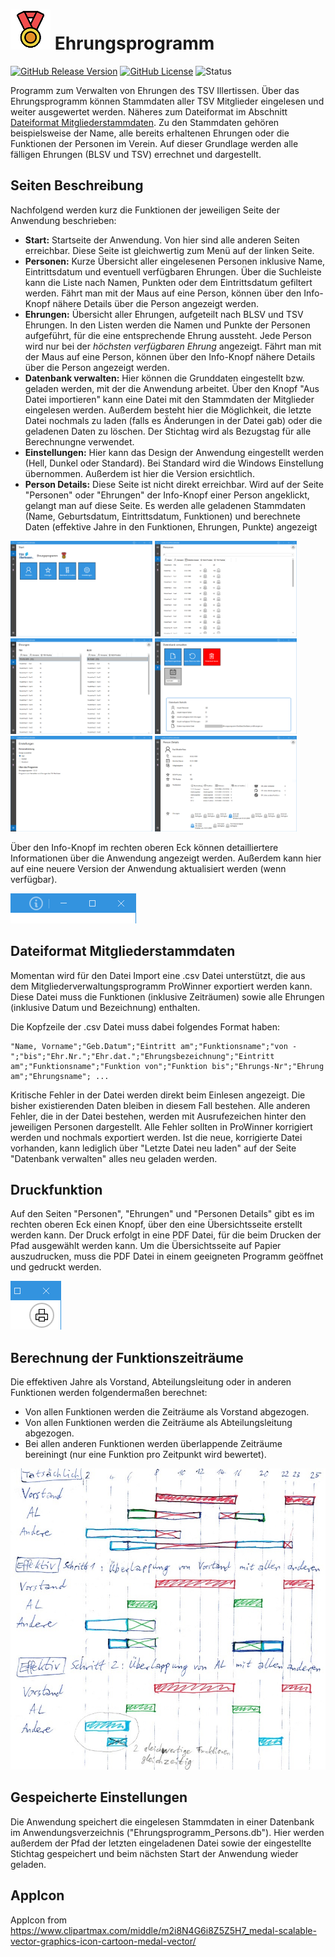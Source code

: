 # ![AppIcon](https://github.com/M1S2/Ehrungsprogramm/raw/master/Icons/AppIcon.png) Ehrungsprogramm

[![GitHub Release Version](https://img.shields.io/github/v/release/M1S2/Ehrungsprogramm)](https://github.com/M1S2/Ehrungsprogramm/releases/latest)
[![GitHub License](https://img.shields.io/github/license/M1S2/Ehrungsprogramm)](LICENSE.md)
![Status](https://img.shields.io/badge/status-Development-blue)

Programm zum Verwalten von Ehrungen des TSV Illertissen.
Über das Ehrungsprogramm können Stammdaten aller TSV Mitglieder eingelesen und weiter ausgewertet werden. Näheres zum Dateiformat im Abschnitt [Dateiformat Mitgliederstammdaten](#dateiformat-mitgliederstammdaten).
Zu den Stammdaten gehören beispielsweise der Name, alle bereits erhaltenen Ehrungen oder die Funktionen der Personen im Verein.
Auf dieser Grundlage werden alle fälligen Ehrungen (BLSV und TSV) errechnet und dargestellt.

## Seiten Beschreibung
Nachfolgend werden kurz die Funktionen der jeweiligen Seite der Anwendung beschrieben:
- **Start:** Startseite der Anwendung. Von hier sind alle anderen Seiten erreichbar. Diese Seite ist gleichwertig zum Menü auf der linken Seite.
- **Personen:** Kurze Übersicht aller eingelesenen Personen inklusive Name, Eintrittsdatum und eventuell verfügbaren Ehrungen. Über die Suchleiste kann die Liste nach Namen, Punkten oder dem Eintrittsdatum gefiltert werden. Fährt man mit der Maus auf eine Person, können über den Info-Knopf nähere Details über die Person angezeigt werden.
- **Ehrungen:** Übersicht aller Ehrungen, aufgeteilt nach BLSV und TSV Ehrungen. In den Listen werden die Namen und Punkte der Personen aufgeführt, für die eine entsprechende Ehrung aussteht. Jede Person wird nur bei der *höchsten verfügbaren Ehrung* angezeigt. Fährt man mit der Maus auf eine Person, können über den Info-Knopf nähere Details über die Person angezeigt werden.
- **Datenbank verwalten:** Hier können die Grunddaten eingestellt bzw. geladen werden, mit der die Anwendung arbeitet. Über den Knopf "Aus Datei importieren" kann eine Datei mit den Stammdaten der Mitglieder eingelesen werden. Außerdem besteht hier die Möglichkeit, die letzte Datei nochmals zu laden (falls es Änderungen in der Datei gab) oder die geladenen Daten zu löschen. Der Stichtag wird als Bezugstag für alle Berechnungne verwendet.
- **Einstellungen:** Hier kann das Design der Anwendung eingestellt werden (Hell, Dunkel oder Standard). Bei Standard wird die Windows Einstellung übernommen. Außerdem ist hier die Version ersichtlich.
- **Person Details:** Diese Seite ist nicht direkt erreichbar. Wird auf der Seite "Personen" oder "Ehrungen" der Info-Knopf einer Person angeklickt, gelangt man auf diese Seite. Es werden alle geladenen Stammdaten (Name, Geburtsdatum, Eintrittsdatum, Funktionen) und berechnete Daten (effektive Jahre in den Funktionen, Ehrungen, Punkte) angezeigt

<img src="https://github.com/M1S2/Ehrungsprogramm/raw/master/Screenshots/Screenshot_Start.png" width="45%"></img>
<img src="https://github.com/M1S2/Ehrungsprogramm/raw/master/Screenshots/Screenshot_Persons.png" width="45%"></img>
<img src="https://github.com/M1S2/Ehrungsprogramm/raw/master/Screenshots/Screenshot_Rewards.png" width="45%"></img>
<img src="https://github.com/M1S2/Ehrungsprogramm/raw/master/Screenshots/Screenshot_ManageDatabase.png" width="45%"></img>
<img src="https://github.com/M1S2/Ehrungsprogramm/raw/master/Screenshots/Screenshot_Settings.png" width="45%"></img>
<img src="https://github.com/M1S2/Ehrungsprogramm/raw/master/Screenshots/Screenshot_PersonDetails.png" width="45%"></img>

Über den Info-Knopf im rechten oberen Eck können detailliertere Informationen über die Anwendung angezeigt werden. Außerdem kann hier auf eine neuere Version der Anwendung aktualisiert werden (wenn verfügbar).

![AppInfoButton](https://github.com/M1S2/Ehrungsprogramm/raw/master/Screenshots/Screenshot_AppInfoButton.png)

## Dateiformat Mitgliederstammdaten
Momentan wird für den Datei Import eine .csv Datei unterstützt, die aus dem Mitgliederverwaltungsprogramm ProWinner exportiert werden kann. Diese Datei muss die Funktionen (inklusive Zeiträumen) sowie alle Ehrungen (inklusive Datum und Bezeichnung) enthalten.

Die Kopfzeile der .csv Datei muss dabei folgendes Format haben:
```
"Name, Vorname";"Geb.Datum";"Eintritt am";"Funktionsname";"von -";"bis";"Ehr.Nr.";"Ehr.dat.";"Ehrungsbezeichnung";"Eintritt am";"Funktionsname";"Funktion von";"Funktion bis";"Ehrungs-Nr";"Ehrung am";"Ehrungsname"; ...
```

Kritische Fehler in der Datei werden direkt beim Einlesen angezeigt. Die bisher existierenden Daten bleiben in diesem Fall bestehen.
Alle anderen Fehler, die in der Datei bestehen, werden mit Ausrufezeichen hinter den jeweiligen Personen dargestellt.
Alle Fehler sollten in ProWinner korrigiert werden und nochmals exportiert werden. Ist die neue, korrigierte Datei vorhanden, kann lediglich über "Letzte Datei neu laden" auf der Seite "Datenbank verwalten" alles neu geladen werden.

## Druckfunktion
Auf den Seiten "Personen", "Ehrungen" und "Personen Details" gibt es im rechten oberen Eck einen Knopf, über den eine Übersichtsseite erstellt werden kann. Der Druck erfolgt in eine PDF Datei, für die beim Drucken der Pfad ausgewählt werden kann.
Um die Übersichtsseite auf Papier auszudrucken, muss die PDF Datei in einem geeigneten Programm geöffnet und gedruckt werden.

![PrintButton](https://github.com/M1S2/Ehrungsprogramm/raw/master/Screenshots/Screenshot_PrintButton.png)

## Berechnung der Funktionszeiträume
Die effektiven Jahre als Vorstand, Abteilungsleitung oder in anderen Funktionen werden folgendermaßen berechnet:
- Von allen Funktionen werden die Zeiträume als Vorstand abgezogen.
- Von allen Funktionen werden die Zeiträume als Abteilungsleitung abgezogen.
- Bei allen anderen Funktionen werden überlappende Zeiträume bereiningt (nur eine Funktion pro Zeitpunkt wird bewertet).

![Konzepte Berechnung Zeiträume](https://github.com/M1S2/Ehrungsprogramm/raw/master/Screenshots/Konzept_Berechnung_Zeitraeume.jpg)

## Gespeicherte Einstellungen
Die Anwendung speichert die eingelesen Stammdaten in einer Datenbank im Anwendungsverzeichnis ("Ehrungsprogramm_Persons.db").
Hier werden außerdem der Pfad der letzten eingeladenen Datei sowie der eingestellte Stichtag gespeichert und beim nächsten Start der Anwendung wieder geladen.

## AppIcon
AppIcon from https://www.clipartmax.com/middle/m2i8N4G6i8Z5Z5H7_medal-scalable-vector-graphics-icon-cartoon-medal-vector/